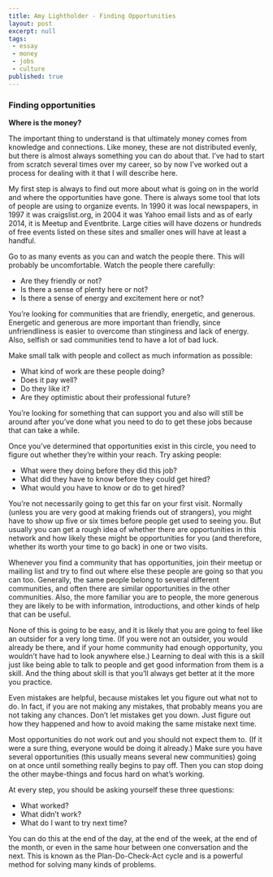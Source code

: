 ```yaml
---
title: Amy Lightholder - Finding Opportunities
layout: post
excerpt: null
tags:
 - essay
 - money
 - jobs
 - culture
published: true
---
```


<h3>Finding opportunities</h3>

**Where is the money?**

The important thing to understand is that ultimately money comes from knowledge and connections. Like money, these are not distributed evenly, but there is almost always something you can do about that. I’ve had to start from scratch several times over my career, so by now I’ve worked out a process for dealing with it that I will describe here.

My first step is always to find out more about what is going on in the world and where the opportunities have gone. There is always some tool that lots of people are using to organize events. In 1990 it was local newspapers, in 1997 it was craigslist.org, in 2004 it was Yahoo email lists and as of early 2014, it is Meetup and Eventbrite. Large cities will have dozens or hundreds of free events listed on these sites and smaller ones will have at least a handful. 


Go to as many events as you can and watch the people there. This will probably be uncomfortable. Watch the people there carefully:<ul>
<li>Are they friendly or not?</li>
<li>Is there a sense of plenty here or not? </li>
<li>Is there a sense of energy and excitement here or not? </li></ul>
You’re looking for communities that are friendly, energetic, and generous. Energetic and generous are more important than friendly, since unfriendliness is easier to overcome than stinginess and lack of energy. Also, selfish or sad communities tend to have a lot of bad luck. 


Make small talk with people and collect as much information as possible:<ul>
<li>What kind of work are these people doing?</li>
<li>Does it pay well?</li>
<li>Do they like it? </li>
<li>Are they optimistic about their professional future? </li></ul>
You’re looking for something that can support you and also will still be around after you’ve done what you need to do to get these jobs because that can take a while.


Once you’ve determined that opportunities exist in this circle, you need to figure out whether they’re within your reach. Try asking people:<ul>
<li>What were they doing before they did this job?</li>
<li>What did they have to know before they could get hired?</li>
<li>What would you have to know or do to get hired?</li></ul>

You’re not necessarily going to get this far on your first visit. Normally (unless you are very good at making friends out of strangers), you might have to show up five or six times before people get used to seeing you. But usually you can get a rough idea of whether there are opportunities in this network and how likely these might be opportunities for you (and therefore, whether its worth your time to go back) in one or two visits.

Whenever you find a community that has opportunities, join their meetup or mailing list and try to find out where else these people are going so that you can too. Generally, the same people belong to several different communities, and often there are similar opportunities in the other communities. Also, the more familiar you are to people, the more generous they are likely to be with information, introductions, and other kinds of help that can be useful.

None of this is going to be easy, and it is likely that you are going to feel like an outsider for a very long time. (If you were not an outsider, you would already be there, and if your home community had enough opportunity, you wouldn’t have had to look anywhere else.) Learning to deal with this is a skill just like being able to talk to people and get good information from them is a skill. And the thing about skill is that you’ll always get better at it the more you practice. 

Even mistakes are helpful, because mistakes let you figure out what not to do. In fact, if you are not making any mistakes, that probably means you are not taking any chances. Don’t let mistakes get you down. Just figure out how they happened and how to avoid making the same mistake next time.

Most opportunities do not work out and you should not expect them to. (If it were a sure thing, everyone would be doing it already.) Make sure you have several opportunities (this usually means several new communities) going on at once until something really begins to pay off. Then you can stop doing the other maybe-things and focus hard on what’s working.

At every step, you should be asking yourself these three questions:<ul>
<li>What worked?</li>
<li>What didn’t work?</li>
<li>What do I want to try next time?</li></ul>

You can do this at the end of the day, at the end of the week, at the end of the month, or even in the same hour between one conversation and the next. This is known as the Plan-Do-Check-Act cycle and is a powerful method for solving many kinds of problems.
